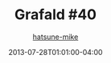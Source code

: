 ---
title: "Grafald #40"
type: "image"
date: 2013-07-28T01:01:00-04:00
draft: false
categories: ["Grafald"]
image_path: "../img/2013/40.png"
alt_text: ""
is_subpage: true
author: "[hatsune-mike](https://cohost.org/hatsune-mike)"
---